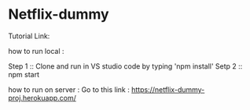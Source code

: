# Netflix-dummy
Tutorial Link: 

how to run local : 

Step 1 :: Clone and run in VS studio code by typing 'npm install' 
Setp 2 :: npm start

how to run on server :
Go to this link : https://netflix-dummy-proj.herokuapp.com/